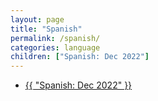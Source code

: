 ```yaml
---
layout: page
title: "Spanish"
permalink: /spanish/
categories: language
children: ["Spanish: Dec 2022"]
---
```


<ul>
    <li>    <a href="{{ site.baseurl }}/dec-2022">{{ "Spanish: Dec 2022" }}</a>
    </li>
</ul>